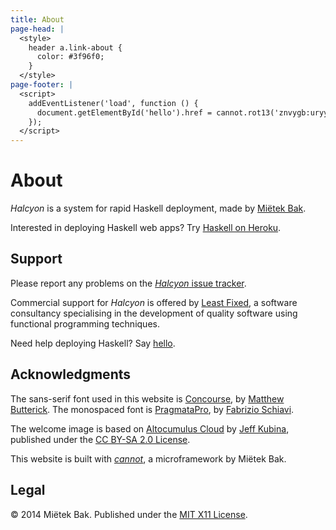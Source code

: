 ```yaml
---
title: About
page-head: |
  <style>
    header a.link-about {
      color: #3f96f0;
    }
  </style>
page-footer: |
  <script>
    addEventListener('load', function () {
      document.getElementById('hello').href = cannot.rot13('znvygb:uryyb@yrnfgsvkrq.pbz');
    });
  </script>
---
```



About
=====

_Halcyon_ is a system for rapid Haskell deployment, made by [Miëtek Bak](http://mietek.io/).

Interested in deploying Haskell web apps?  Try [Haskell on Heroku](http://haskellonheroku.com/).


Support
-------

Please report any problems on the [_Halcyon_ issue tracker](https://github.com/mietek/halcyon/issues/).

Commercial support for _Halcyon_ is offered by [Least Fixed](http://leastfixed.com/), a software consultancy specialising in the development of quality software using functional programming techniques.

Need help deploying Haskell?  Say <a href="" id="hello">hello</a>.


Ac­knowl­edg­ments
---------------

The sans-serif font used in this website is [Concourse](http://practicaltypography.com/concourse.html), by [Matthew Butterick](http://practicaltypography.com/).  The monospaced font is [PragmataPro](http://www.fsd.it/fonts/pragmatapro.htm), by [Fabrizio Schiavi](http://www.fsd.it/).

The welcome image is based on [Altocumulus Cloud](https://www.flickr.com/photos/kubina/146306532/) by [Jeff Kubina](https://www.flickr.com/photos/kubina/), published under the [CC BY-SA 2.0 License](https://creativecommons.org/licenses/by-sa/2.0/).

This website is built with [_cannot_](https://github.com/mietek/cannot/), a microframework by Miëtek Bak.


Legal
-----

© 2014 Miëtek Bak.  Published under the [MIT X11 License](license/).

